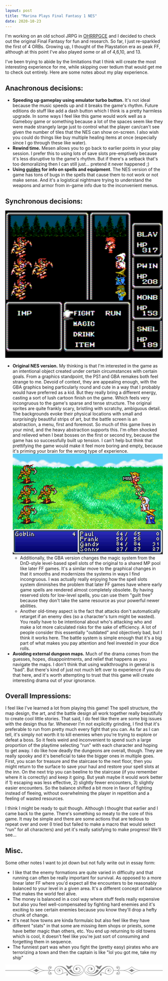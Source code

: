 ```yaml
---
layout: post
title: "Marina Plays Final Fantasy 1 NES"
date: 2020-10-23
---
```


I'm working on an old school JRPG in [OHRRPGCE](https://rpg.hamsterrepublic.com/ohrrpgce/Main_Page) and I decided to check out the original Final Fantasy for fun and research. So far, I just re-sparkled the first of 4 ORBs. Growing up, I thought of the Playstation era as peak FF, although at this point I've also played some or all of 4,6,10, and 13.

I've been trying to abide by the limitations that I think will create the most interesting experience for me, while skipping over tedium that would get me to check out entirely. Here are some notes about my play experience.

## Anachronous decisions:
* **Speeding up gameplay using emulator turbo button.** It's not ideal because the music speeds up and it breaks the game's rhythm. Future editions do stuff like add a dash button which I think is a pretty harmless upgrade. In some ways I feel like this game would work well as a Gameboy game or something because a lot of the spaces seem like they were made strangely large just to control what the player can/can't see given the number of tiles that the NES can show on-screen. I also wish you could do things like buy multiple healing items at once (especially since I go through these like water).
* **Rewind time.** Mesen allows you to go back to earlier points in your play session. I prefer this to using lots of save slots pre-emptively because it's less disruptive to the game's rhythm. But if there's a setback that's too demoralizing then I can still just... pretend it never happened ;)
* **Using [guides](https://guides.gamercorner.net/ff/spells/) for info on spells and equipment**. The NES version of the game has tons of bugs in the spells that cause them to not work or not make sense. And it's a logistical nightmare trying to understand the weapons and armor from in-game info due to the inconvenient menus.

## Synchronous decisions:
![FF1 NES screenshot of a battle](/images/FF1nes.png "FF1 nes battle")
* **Original NES version.** My thinking is that I'm interested in the game as an intentional object created under certain circumstances with certain goals. From a graphics standpoint, the PS1 and GBA remakes both feel strange to me. Devoid of context, they are appealing enough, with the GBA graphics being particularly round and cute in a way that I probably would have preferred as a kid. But they really bring a different energy, casting a sort of lush cartoon finish on the game. Which feels very incongruous to the game's sparse and tense structure. The original sprites are quite frankly scary, bristling with scratchy, ambiguous detail. The backgrounds evoke their physical locations with small and surprisingly beautiful strips of art, but the battle screen is an abstraction, a menu, first and foremost. So much of this game lives in your mind, and the heavy abstraction supports this. I'm often shocked and relieved when I beat bosses on the first or second try, because the game has so successfully built up tension. I can't help but think that prettifying the game would make it feel more boring and empty, because it's priming your brain for the wrong type of experience.
![FF1 GBA screenshot of a battle](/images/FF1gba.png "FF1 GBA battle") 
	* Additionally, the GBA version changes the magic system from the DnD-style level-based spell slots of the original to a shared MP pool like later FF games. It's a similar move to the graphical changes in that it smooths and modernizes the systems in ways I find incongruous. I was actually really enjoying how the spell slots system diminishes the problem that later FF games have where early game spells are rendered almost completely obsolete. By having reserved slots for low-level spells, you can use them "guilt free" because they don't take the same resource as your powerful newer abilities. 
	* Another old-timey aspect is the fact that attacks don't automatically retarget if an enemy dies (so a character's turn might be wasted). You really have to be intentional about who's attacking who and make a lot more calculated risks for the sake of efficiency. A lot of people consider this essentially "outdated" and objectively bad, but I think it works here. The battle system is simple enough that it's a big part of what makes you pay attention and feel invested in your dice rolls. 
* **Avoiding external dungeon maps.** Much of the drama comes from the guesses, hopes, disappointments, and relief that happens as you navigate the maps. I don't think that using walkthroughs in general is "bad". But there's kind of just not much left over to experience if you do that here, and it's worth attempting to trust that this game will create interesting drama out of your ignorance.

## Overall Impressions:
I feel like I've learned a lot from playing this game! The spell structure, the map design, the art, and the battle design all work together really beautifully to create cool little stories. That said, I do feel like there are some big issues with the design thus far. Whenever I'm not explicitly grinding, I find that it's preferable to run from pretty much every fight that you can. As far as I can tell, it's simply not worth it to kill enemies when you're trying to explore or defeat a boss. So it feels weird and inconvenient to spend such a large proportion of the playtime selecting "run" with each character and hoping to get away. I do like how deadly the dungeons are overall, though. They are really spooky and it's beneficial to take the bigger ones in multiple goes. First, you scan for treasure and the staircase to the next floor, then you might return to the surface to save your haul and restore your spell slots at the inn. On the next trip you can beeline to the staircase (if you remember where it is correctly) and keep it going. But yeah maybe it would work better if 1) escaping was less effective, 2) slightly fewer encounters, 3) slightly easier encounters. So the balance shifted a bit more in favor of fighting instead of fleeing, without overwhelming the player in repetition and a feeling of wasted resources. 

I think I might be ready to quit though. Although I thought that earlier and I came back to the game. There's something so meaty to the core of this game. It may be simple and there are some actions that are tedious to repeat over and over (I tried but failed to make a macro that would select "run" for all characters) and yet it's really satisfying to make progress! We'll see...

## Misc.
Some other notes I want to jot down but not fully write out in essay form:
* I like that the enemy formations are quite varied in difficulty and that running can often be really important for survival. As opposed to a more linear later FF where you'd expect all the encounters to be reasonably balanced to your level in a given area. It's a different concept of balance that makes the world feel alive.
* The money is balanced in a cool way where stuff feels really expensive but also you feel well-compensated by fighting hard enemies and it's exciting to see certain enemies because you know they'll drop a hefty chunk of change.
* It's neat how towns are kinda formulaic but also feel like they have different "stats" in that some are missing item shops or priests, some have better magic than others, etc. You end up returning to old towns which is cool, it doesn't feel like you're just sort of consuming and forgetting them in sequence.
* The funniest part was when you fight the (pretty easy) pirates who are terrorizing a town and then the captain is like "lol you got me, take my ship"

![Fancy horizontal line](/images/respondrateHR.png "Fancy horizontal line")
<br>
